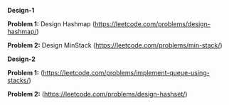 **Design-1**

**Problem 1:**
Design Hashmap (https://leetcode.com/problems/design-hashmap/)

**Problem 2:**
Design MinStack (https://leetcode.com/problems/min-stack/)

**Design-2**

**Problem 1:** (https://leetcode.com/problems/implement-queue-using-stacks/)

**Problem 2:** (https://leetcode.com/problems/design-hashset/)
